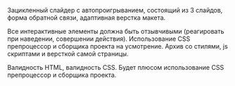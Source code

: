 Зацикленный слайдер с автопроигрыванием, состоящий
 из 3 слайдов, форма обратной связи, адаптивная верстка макета.
 
Все интерактивные элементы должна быть отзывчивыми (реагировать при наведении, совершении действия).
Использование CSS препроцессор и сборщика проекта на усмотрение.
Архив со стилями, js скриптами и версткой самой страницы.

Валидность HTML, валидность CSS. Будет плюсом использование CSS препроцессор и сборщика проекта.
